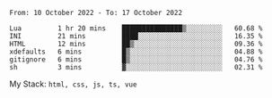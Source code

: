 <!--START_SECTION:waka-->

```text
From: 10 October 2022 - To: 17 October 2022

Lua         1 hr 20 mins    ███████████████▒░░░░░░░░░   60.68 %
INI         21 mins         ████░░░░░░░░░░░░░░░░░░░░░   16.35 %
HTML        12 mins         ██▒░░░░░░░░░░░░░░░░░░░░░░   09.36 %
xdefaults   6 mins          █▒░░░░░░░░░░░░░░░░░░░░░░░   04.88 %
gitignore   6 mins          █▒░░░░░░░░░░░░░░░░░░░░░░░   04.76 %
sh          3 mins          ▓░░░░░░░░░░░░░░░░░░░░░░░░   02.31 %
```

<!--END_SECTION:waka-->
My Stack: `html, css, js, ts, vue`
